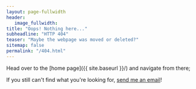 ```yaml
---
layout: page-fullwidth
header:
   image_fullwidth:
title: "Oops! Nothing here..."
subheadline: "HTTP 404"
teaser: "Maybe the webpage was moved or deleted?"
sitemap: false
permalink: "/404.html"
---
```

Head over to the [home page]({{ site.baseurl }}/) and navigate from there;

If you still can't find what you're looking for, <a href="mailto:moss.theophilus@gmail.com">send me an email</a>!